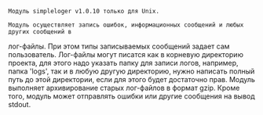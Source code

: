     Модуль simpleloger v1.0.10 только для Unix.

    Модуль осуществляет запись ошибок, информационных сообщений и любых других сообщений в
лог-файлы. При этом типы записываемых сообщений задает сам пользователь. Лог-файлы могут писатся как в
корневую директорию проекта, для этого надо указать папку для записи логов, например, папка 'logs',
так и в любую другую директорию, нужно написать полный путь до этой директории, если для этого
будет достаточно прав. Модуль выполняет архивирование старых лог-файлов в формат gzip.
    Кроме того, модуль может отправлять ошибки или другие сообщения на вывод stdout.

